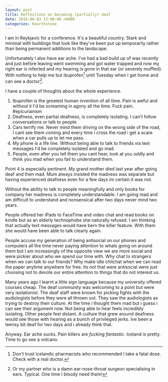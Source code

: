 ```yaml
---
layout: post
title: Reflections on becaming (partially) deaf
date: 2016-06-03 13:00:00 +0000
categories: hearthstone
---
```


I am in Reykjavíc for a conference.  It's a beautiful country. Stark and
minimal with buildings that look like they've been put up temporarily rather
than being permanent additions to the landscape.  

Unfortunately I also have ear ache.  I've had a bad build up of wax recently
and just before leaving went swimming and got water trapped and now my right
ear is infected and my hearing is gone in that ear (or severely muffled).  With
nothing to help me but ibuprofen[^2] until Tuesday when I get home and can see
a doctor[^1].

I have a couple of thoughts about the whole experience. 

1. Ibuprofen is the greatest human invention of all time.  Pain is awful and
   without it I'd be screaming in agony all the time.  Fuck pain. #epicurianism
2. Deafness, even partial deafness, is completely isolating.  I can't follow
   conversations or talk to people.  
3. Cars terrify me.  Never mind them driving on the wrong side of the road, I
   cant see them coming and every time i cross the road i get a scare when a
   car pulls up to let me pass.
4. My phone is a life line.  Without being able to talk to friends via text
   messages I'd be completely isolated and go mad.
5. People, even after you tell them you cant hear, look at you oddly and think
   you mad when you fail to understand them.

Point 4 is especially pertinent.  My grand mother died last year after going
deaf and then mad.  Mum always insisted the madness was separate but having
experienced deafness even for a few days im certain it was not.

Without the ability to talk to people meaningfully and only books for company
her madness is completely understandable.  I am going mad and am difficult to
understand and nonsensical after two days never mind two years. 

People offered her iPads to FaceTime and video chat and read books on kindle
but as an elderly technophobe she naturally refused.  I am thinking that
actually text messages would have bern the killer feature.  With them she would
have been able to talk clearly again. 

People accuse my generation of being antisocial on our phones and computers all
the time never paying attention to whats going on around them but I am
increasingly of the opposite view we are more social and were pickier about who
we spend our time with.  Why chat to strangers when we can talk to our friends?
Why make idle chitchat when we can read the paper anytime anywhere for free.
Its not that were antisocial were just choosing not to devote our entire
attention to things that do not interest us. 

Many years ago I learnt a little sign language because my university offered
courses cheap.  The deaf community was welcoming to a point but were very
isolationist.  The deaf staff were known for picking fights with the
audiologists before they were all thrown out.  They saw the audiologists as
trying to destroy their culture.  At the time i thought them mad but i guess i
can see their argument now.  Not being able to hear feels incredibly isolating.
Other people feel distant.  A culture that grew around deafness would see those
with hearing as a bunch of privileged jerks.  Ive been a teensy bit deaf for
two days and i already think that. 

Anyway.  Ear ache sucks.  Pain killers are *fucking fantastic*.  Iceland is
pretty.  Time to go see a volcano.

[^1]:  Or my partner who is a damn ear-nose-throat surgeon specialising in
ears.  Typical.  One time I bloody need them!

[^2]: Don't trust Icelandic pharmacists who recommended I take a fatal dose.
Check with a real doctor.
